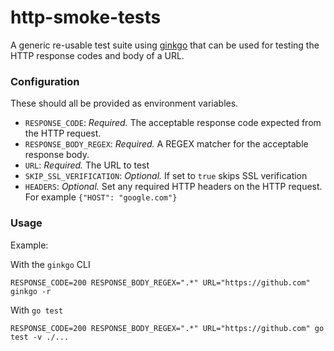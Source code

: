 # http-smoke-tests

A generic re-usable test suite using [ginkgo](https://github.com/onsi/ginkgo) that can be used for testing the HTTP response codes and body of a URL.

### Configuration

These should all be provided as environment variables.

* `RESPONSE_CODE`: *Required.* The acceptable response code expected from the HTTP request.
* `RESPONSE_BODY_REGEX`: *Required.* A REGEX matcher for the acceptable response body.
* `URL`: *Required.* The URL to test
* `SKIP_SSL_VERIFICATION`: *Optional.* If set to `true` skips SSL verification
* `HEADERS`: *Optional.* Set any required HTTP headers on the HTTP request. For example `{"HOST": "google.com"}`

### Usage

Example:

With the `ginkgo` CLI

```
RESPONSE_CODE=200 RESPONSE_BODY_REGEX=".*" URL="https://github.com" ginkgo -r
```

With `go test`

```
RESPONSE_CODE=200 RESPONSE_BODY_REGEX=".*" URL="https://github.com" go test -v ./...
```
